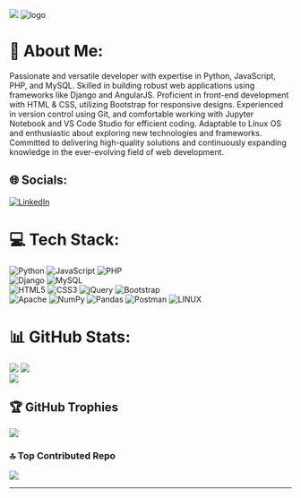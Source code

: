 [![](https://visitcount.itsvg.in/api?id=Anshualawa&icon=0&color=0)](https://visitcount.itsvg.in)
![logo](https://www.bu.edu/hic/files/2021/04/ai-top-banner.jpeg)
# 💫 About Me:
Passionate and versatile developer with expertise in Python, JavaScript, PHP, and MySQL. Skilled in building robust web applications using frameworks like Django and AngularJS. Proficient in front-end development with HTML & CSS, utilizing Bootstrap for responsive designs. Experienced in version control using Git, and comfortable working with Jupyter Notebook and VS Code Studio for efficient coding. Adaptable to Linux OS and enthusiastic about exploring new technologies and frameworks. Committed to delivering high-quality solutions and continuously expanding knowledge in the ever-evolving field of web development.


## 🌐 Socials:
[![LinkedIn](https://img.shields.io/badge/LinkedIn-%230077B5.svg?logo=linkedin&logoColor=white)](https://linkedin.com/in/pappu-alawa) 

# 💻 Tech Stack:
![Python](https://img.shields.io/badge/python-3670A0?style=for-the-badge&logo=python&logoColor=ffdd54)
![JavaScript](https://img.shields.io/badge/javascript-%23323330.svg?style=for-the-badge&logo=javascript&logoColor=%23F7DF1E) 
![PHP](https://img.shields.io/badge/php-%23777BB4.svg?style=for-the-badge&logo=php&logoColor=white) <br> 
![Django](https://img.shields.io/badge/django-%23092E20.svg?style=for-the-badge&logo=django&logoColor=white)
![MySQL](https://img.shields.io/badge/mysql-%2300f.svg?style=for-the-badge&logo=mysql&logoColor=white) <br>
![HTML5](https://img.shields.io/badge/html5-%23E34F26.svg?style=for-the-badge&logo=html5&logoColor=white)
![CSS3](https://img.shields.io/badge/css3-%231572B6.svg?style=for-the-badge&logo=css3&logoColor=white)
![jQuery](https://img.shields.io/badge/jquery-%230769AD.svg?style=for-the-badge&logo=jquery&logoColor=white)
![Bootstrap](https://img.shields.io/badge/bootstrap-%23563D7C.svg?style=for-the-badge&logo=bootstrap&logoColor=white) <br>
![Apache](https://img.shields.io/badge/apache-%23D42029.svg?style=for-the-badge&logo=apache&logoColor=white) 
![NumPy](https://img.shields.io/badge/numpy-%23013243.svg?style=for-the-badge&logo=numpy&logoColor=white) 
![Pandas](https://img.shields.io/badge/pandas-%23150458.svg?style=for-the-badge&logo=pandas&logoColor=white)
![Postman](https://img.shields.io/badge/Postman-FF6C37?style=for-the-badge&logo=postman&logoColor=white)
![LINUX](https://img.shields.io/badge/Linux-FCC624?style=for-the-badge&logo=linux&logoColor=black)

# 📊 GitHub Stats:
![](https://github-readme-stats.vercel.app/api?username=Anshualawa&theme=dark&hide_border=false&include_all_commits=false&count_private=false)
![](https://github-readme-streak-stats.herokuapp.com/?user=Anshualawa&theme=dark&hide_border=false)<br/>
![](https://github-readme-stats.vercel.app/api/top-langs/?username=Anshualawa&theme=dark&hide_border=false&include_all_commits=false&count_private=false&layout=compact)

## 🏆 GitHub Trophies
![](https://github-profile-trophy.vercel.app/?username=Anshualawa&theme=tokyonight&no-frame=false&no-bg=false&margin-w=4)

### 🔝 Top Contributed Repo
![](https://github-contributor-stats.vercel.app/api?username=Anshualawa&limit=5&theme=dark&combine_all_yearly_contributions=true)

<!-- ### 😂 Random Dev Meme -->
<!-- <img src="[https://rm.up.railway.app/](https://tenor.com/brXT6.gif)" width="512px"/> -->

---
